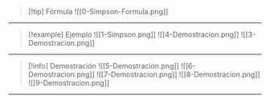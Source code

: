 > [!tip] Fórmula 
![[0-Simpson-Formula.png]] 

---

>[!example] Ejemplo
>![[1-Simpson.png]]
>![[4-Demostracion.png]]
>![[3-Demostracion.png]]

---

>[!info] Demostración
![[5-Demostracion.png]]
![[6-Demostracion.png]]
![[7-Demostracion.png]]
![[8-Demostracion.png]]
![[9-Demostracion.png]]

---
